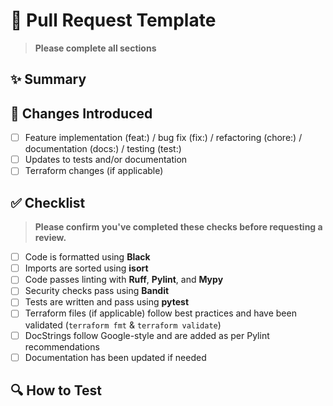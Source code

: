 # 📌 Pull Request Template

> **Please complete all sections**

## ✨ Summary

<!-- Provide a short, clear summary of what this PR does. Keep it concise but informative. -->

## 📜 Changes Introduced

<!-- List key changes made in this PR. Consider bullet points for readability. -->

- [ ] Feature implementation (feat:) / bug fix (fix:) / refactoring (chore:) / documentation (docs:) / testing (test:)
- [ ] Updates to tests and/or documentation
- [ ] Terraform changes (if applicable)

## ✅ Checklist

> **Please confirm you've completed these checks before requesting a review.**

- [ ] Code is formatted using **Black**
- [ ] Imports are sorted using **isort**
- [ ] Code passes linting with **Ruff**, **Pylint**, and **Mypy**
- [ ] Security checks pass using **Bandit**
- [ ] Tests are written and pass using **pytest**
- [ ] Terraform files (if applicable) follow best practices and have been validated (`terraform fmt` & `terraform validate`)
- [ ] DocStrings follow Google-style and are added as per Pylint recommendations
- [ ] Documentation has been updated if needed

## 🔍 How to Test

<!-- Describe how reviewers can verify your changes. Include test commands if applicable. -->
